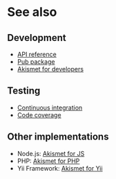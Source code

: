 # See also

## Development
- [API reference](https://dev.belin.io/akismet.dart/api)
- [Pub package](https://pub.dartlang.org/packages/akismet)
- [Akismet for developers](https://akismet.com/development/api)

## Testing
- [Continuous integration](https://travis-ci.com/cedx/akismet.dart)
- [Code coverage](https://coveralls.io/github/cedx/akismet.dart)

## Other implementations
- Node.js: [Akismet for JS](https://dev.belin.io/akismet.js)
- PHP: [Akismet for PHP](https://dev.belin.io/akismet.php)
- Yii Framework: [Akismet for Yii](https://dev.belin.io/yii2-akismet)
